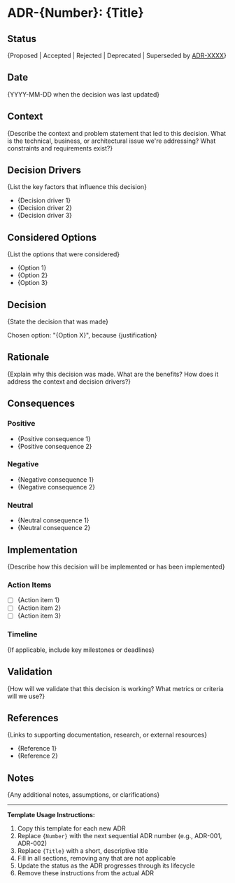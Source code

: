 # ADR-{Number}: {Title}

## Status

{Proposed | Accepted | Rejected | Deprecated | Superseded by [ADR-XXXX](relative-path-to-adr)}

## Date

{YYYY-MM-DD when the decision was last updated}

## Context

{Describe the context and problem statement that led to this decision. What is the technical, business, or architectural issue we're addressing? What constraints and requirements exist?}

## Decision Drivers

{List the key factors that influence this decision}

* {Decision driver 1}
* {Decision driver 2}
* {Decision driver 3}

## Considered Options

{List the options that were considered}

* {Option 1}
* {Option 2}
* {Option 3}

## Decision

{State the decision that was made}

Chosen option: "{Option X}", because {justification}

## Rationale

{Explain why this decision was made. What are the benefits? How does it address the context and decision drivers?}

## Consequences

### Positive

* {Positive consequence 1}
* {Positive consequence 2}

### Negative

* {Negative consequence 1}
* {Negative consequence 2}

### Neutral

* {Neutral consequence 1}
* {Neutral consequence 2}

## Implementation

{Describe how this decision will be implemented or has been implemented}

### Action Items

* [ ] {Action item 1}
* [ ] {Action item 2}
* [ ] {Action item 3}

### Timeline

{If applicable, include key milestones or deadlines}

## Validation

{How will we validate that this decision is working? What metrics or criteria will we use?}

## References

{Links to supporting documentation, research, or external resources}

* {Reference 1}
* {Reference 2}

## Notes

{Any additional notes, assumptions, or clarifications}

---

**Template Usage Instructions:**

1. Copy this template for each new ADR
2. Replace `{Number}` with the next sequential ADR number (e.g., ADR-001, ADR-002)
3. Replace `{Title}` with a short, descriptive title
4. Fill in all sections, removing any that are not applicable
5. Update the status as the ADR progresses through its lifecycle
6. Remove these instructions from the actual ADR 